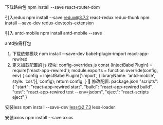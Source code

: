 下载路由包
npm install --save react-router-dom

引入redux
npm install --save redux@3.7.2 react-redux redux-thunk
npm install --save-dev redux-devtools-extension

引入 antd-mobile
npm install antd-mobile --save

antd按需打包
1) 下载依赖模块
npm install --save-dev babel-plugin-import react-app-rewired
2) 定义加载配置的 js 模块: config-overrides.js
const {injectBabelPlugin} = require('react-app-rewired');
module.exports = function override(config, env) {
config = injectBabelPlugin(['import', {libraryName: 'antd-mobile', style: 'css'}],
config);
return config;
}
 修改配置: package.json
"scripts": {
"start": "react-app-rewired start",
"build": "react-app-rewired build",
"test": "react-app-rewired test --env=jsdom",
"eject": "react-scripts eject"
}

安装less
npm install --save-dev less@2.7.3 less-loader

安装axios
npm install --save axios